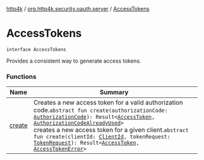 [http4k](../../index.md) / [org.http4k.security.oauth.server](../index.md) / [AccessTokens](./index.md)

# AccessTokens

`interface AccessTokens`

Provides a consistent way to generate access tokens.

### Functions

| Name | Summary |
|---|---|
| [create](create.md) | Creates a new access token for a valid authorization code.`abstract fun create(authorizationCode: `[`AuthorizationCode`](../-authorization-code/index.md)`): Result<`[`AccessToken`](../../org.http4k.security/-access-token/index.md)`, `[`AuthorizationCodeAlreadyUsed`](../-authorization-code-already-used.md)`>`<br>creates a new access token for a given client.`abstract fun create(clientId: `[`ClientId`](../-client-id/index.md)`, tokenRequest: `[`TokenRequest`](../-token-request/index.md)`): Result<`[`AccessToken`](../../org.http4k.security/-access-token/index.md)`, `[`AccessTokenError`](../-access-token-error.md)`>` |
